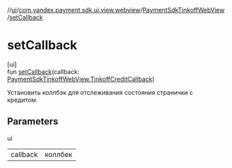 //[ui](../../../index.md)/[com.yandex.payment.sdk.ui.view.webview](../index.md)/[PaymentSdkTinkoffWebView](index.md)/[setCallback](set-callback.md)

# setCallback

[ui]\
fun [setCallback](set-callback.md)(callback: [PaymentSdkTinkoffWebView.TinkoffCreditCallback](-tinkoff-credit-callback/index.md))

Установить коллбэк для отслеживания состояния странички с кредитом.

## Parameters

ui

| | |
|---|---|
| callback | коллбек |
